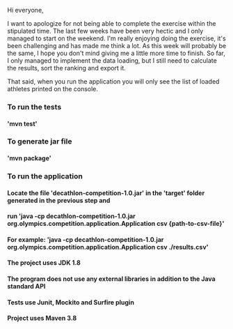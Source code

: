 Hi everyone,

I want to apologize for not being able to complete the exercise within the stipulated time. The last few weeks have been very hectic and I only managed to start on the weekend.
I'm really enjoying doing the exercise, it's been challenging and has made me think a lot.
As this week will probably be the same, I hope you don't mind giving me a little more time to finish.
So far, I only managed to implement the data loading, but I still need to calculate the results, sort the ranking and export it.

That said, when you run the application you will only see the list of loaded athletes printed on the console.


### To run the tests 
#### 'mvn test'

### To generate jar file
#### 'mvn package'

### To run the application 
#### Locate the file 'decathlon-competition-1.0.jar' in the 'target' folder generated in the previous step and 
#### run 'java -cp decathlon-competition-1.0.jar org.olympics.competition.application.Application csv {path-to-csv-file}'

#### For example: 'java -cp decathlon-competition-1.0.jar org.olympics.competition.application.Application csv ./results.csv'

#### The project uses JDK 1.8
#### The program does not use any external libraries in addition to the Java standard API
#### Tests use Junit, Mockito and Surfire plugin
#### Project uses Maven 3.8